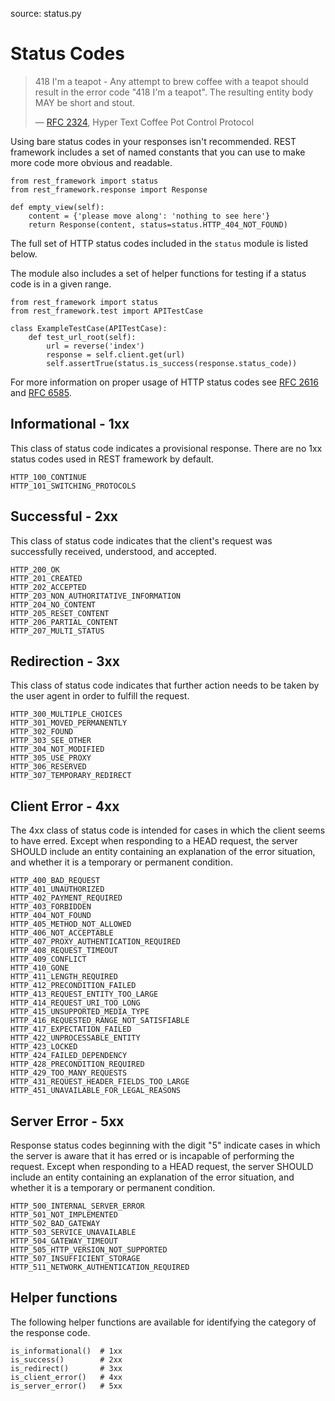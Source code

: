 source: status.py

# Status Codes

> 418 I'm a teapot - Any attempt to brew coffee with a teapot should result in
> the error code "418 I'm a teapot".  The resulting entity body MAY be short
> and stout.
>
> &mdash; [RFC 2324][rfc2324], Hyper Text Coffee Pot Control Protocol

Using bare status codes in your responses isn't recommended.  REST framework
includes a set of named constants that you can use to make more code more
obvious and readable.

    from rest_framework import status
    from rest_framework.response import Response

    def empty_view(self):
        content = {'please move along': 'nothing to see here'}
        return Response(content, status=status.HTTP_404_NOT_FOUND)

The full set of HTTP status codes included in the `status` module is listed
below.

The module also includes a set of helper functions for testing if a status code
is in a given range.

    from rest_framework import status
	from rest_framework.test import APITestCase

	class ExampleTestCase(APITestCase):
	    def test_url_root(self):
	        url = reverse('index')
	        response = self.client.get(url)
	        self.assertTrue(status.is_success(response.status_code))


For more information on proper usage of HTTP status codes see [RFC 2616][rfc2616]
and [RFC 6585][rfc6585].

## Informational - 1xx

This class of status code indicates a provisional response.  There are no 1xx
status codes used in REST framework by default.

    HTTP_100_CONTINUE
    HTTP_101_SWITCHING_PROTOCOLS

## Successful - 2xx

This class of status code indicates that the client's request was successfully
received, understood, and accepted.

    HTTP_200_OK
    HTTP_201_CREATED
    HTTP_202_ACCEPTED
    HTTP_203_NON_AUTHORITATIVE_INFORMATION
    HTTP_204_NO_CONTENT
    HTTP_205_RESET_CONTENT
    HTTP_206_PARTIAL_CONTENT
    HTTP_207_MULTI_STATUS

## Redirection - 3xx

This class of status code indicates that further action needs to be taken by
the user agent in order to fulfill the request.

    HTTP_300_MULTIPLE_CHOICES
    HTTP_301_MOVED_PERMANENTLY
    HTTP_302_FOUND
    HTTP_303_SEE_OTHER
    HTTP_304_NOT_MODIFIED
    HTTP_305_USE_PROXY
    HTTP_306_RESERVED
    HTTP_307_TEMPORARY_REDIRECT

## Client Error - 4xx

The 4xx class of status code is intended for cases in which the client seems to
have erred.  Except when responding to a HEAD request, the server SHOULD
include an entity containing an explanation of the error situation, and whether
it is a temporary or permanent condition.

    HTTP_400_BAD_REQUEST
    HTTP_401_UNAUTHORIZED
    HTTP_402_PAYMENT_REQUIRED
    HTTP_403_FORBIDDEN
    HTTP_404_NOT_FOUND
    HTTP_405_METHOD_NOT_ALLOWED
    HTTP_406_NOT_ACCEPTABLE
    HTTP_407_PROXY_AUTHENTICATION_REQUIRED
    HTTP_408_REQUEST_TIMEOUT
    HTTP_409_CONFLICT
    HTTP_410_GONE
    HTTP_411_LENGTH_REQUIRED
    HTTP_412_PRECONDITION_FAILED
    HTTP_413_REQUEST_ENTITY_TOO_LARGE
    HTTP_414_REQUEST_URI_TOO_LONG
    HTTP_415_UNSUPPORTED_MEDIA_TYPE
    HTTP_416_REQUESTED_RANGE_NOT_SATISFIABLE
    HTTP_417_EXPECTATION_FAILED
    HTTP_422_UNPROCESSABLE_ENTITY
    HTTP_423_LOCKED
    HTTP_424_FAILED_DEPENDENCY
    HTTP_428_PRECONDITION_REQUIRED
    HTTP_429_TOO_MANY_REQUESTS
    HTTP_431_REQUEST_HEADER_FIELDS_TOO_LARGE
    HTTP_451_UNAVAILABLE_FOR_LEGAL_REASONS

## Server Error - 5xx

Response status codes beginning with the digit "5" indicate cases in which the
server is aware that it has erred or is incapable of performing the request.
Except when responding to a HEAD request, the server SHOULD include an entity
containing an explanation of the error situation, and whether it is a temporary
or permanent condition.

    HTTP_500_INTERNAL_SERVER_ERROR
    HTTP_501_NOT_IMPLEMENTED
    HTTP_502_BAD_GATEWAY
    HTTP_503_SERVICE_UNAVAILABLE
    HTTP_504_GATEWAY_TIMEOUT
    HTTP_505_HTTP_VERSION_NOT_SUPPORTED
    HTTP_507_INSUFFICIENT_STORAGE
    HTTP_511_NETWORK_AUTHENTICATION_REQUIRED

## Helper functions

The following helper functions are available for identifying the category of
the response code.

    is_informational()  # 1xx
    is_success()        # 2xx
    is_redirect()       # 3xx
    is_client_error()   # 4xx
    is_server_error()   # 5xx

[rfc2324]: http://www.ietf.org/rfc/rfc2324.txt
[rfc2616]: http://www.w3.org/Protocols/rfc2616/rfc2616-sec10.html
[rfc6585]: http://tools.ietf.org/html/rfc6585
